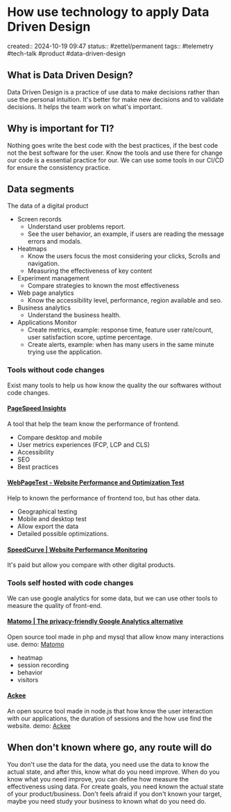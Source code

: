 # How use technology to apply Data Driven Design
created:: 2024-10-19 09:47
status:: #zettel/permanent 
tags:: #telemetry #tech-talk #product #data-driven-design

## What is Data Driven Design?
Data Driven Design is a practice of use data to make decisions rather than use the personal intuition. It's better for make new decisions and to validate decisions. It helps the team work on what's important.
## Why is important for TI?
Nothing goes write the best code with the best practices, if the best code not the best software for the user. Know the tools and use there for change our code is a essential practice for our. We can use some tools in our CI/CD for ensure the consistency practice.
## Data segments
The data of a digital product 
- Screen records
	- Understand user problems report.
	- See the user behavior, an example, if users are reading the message errors and modals.
- Heatmaps
	- Know the users focus the most considering your clicks, Scrolls and navigation.
	- Measuring the effectiveness of key content
- Experiment management
	- Compare strategies to known the most effectiveness
- Web page analytics
	- Know the accessibility level, performance, region available and seo.
- Business analytics
	- Understand the business health.
- Applications Monitor
	- Create metrics, example: response time, feature user rate/count, user satisfaction score, uptime percentage.
	- Create alerts, example: when has many users in the same minute trying use the application.
### Tools without code changes
Exist many tools to help us how know the quality the our softwares without code changes.
#### [PageSpeed Insights](https://pagespeed.web.dev/)
A tool that help the team know the performance of frontend.
- Compare desktop and mobile
- User metrics experiences (FCP, LCP and CLS)
- Accessibility
- SEO
- Best practices
#### [WebPageTest - Website Performance and Optimization Test](https://www.webpagetest.org/)
Help to known the performance of frontend too, but has other data.
- Geographical testing
- Mobile and desktop test
- Allow export the data
- Detailed possible optimizations.
#### [SpeedCurve | Website Performance Monitoring](https://www.speedcurve.com)
It's paid but allow you compare with other digital products.
### Tools self hosted with code changes
We can use google analytics for some data, but we can use other tools to measure the quality of front-end.
#### [Matomo | The privacy-friendly Google Analytics alternative](https://matomo.org/)
Open source tool made in php and mysql that allow know many interactions use.
demo: [Matomo](https://demo.matomo.cloud/index.php?module=CoreHome&action=index&idSite=1&period=day&date=yesterday#?period=day&date=yesterday&category=Dashboard_Dashboard&subcategory=1)
- heatmap
- session recording
- behavior
- visitors
#### [Ackee](https://demo.ackee.electerious.com/#/)
An open source tool made in node.js that how know the user interaction with our applications, the duration of sessions and the how use find the website.
demo: [Ackee](https://demo.ackee.electerious.com/#/)
## When don't known where go, any route will do
You don't use the data for the data, you need use the data to know the actual state, and after this, know what do you need improve. When do you know what you need improve, you can define how measure the effectiveness using data.
For create goals, you need known the actual state of your product/business. Don't feels afraid if you don't known your target, maybe you need study your business to known what do you need do.








